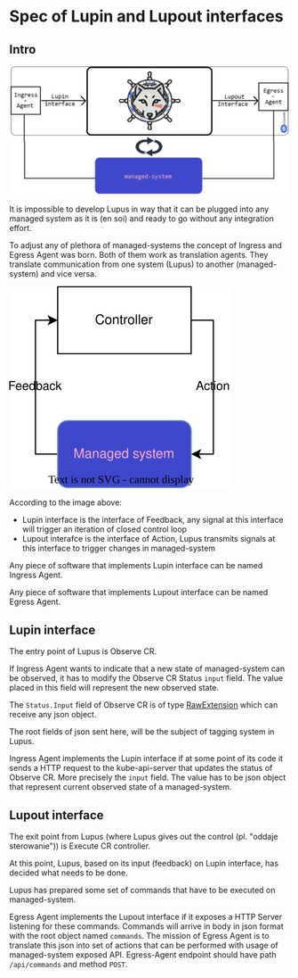 # Spec of Lupin and Lupout interfaces

## Intro

![](../_img/readme/1.png)

It is impossible to develop Lupus in way that it can be plugged into any managed system as it is (en soi) and ready to go without any integration effort.

To adjust any of plethora of managed-systems the concept of Ingress and Egress Agent was born. Both of them work as translation agents. They translate communication from one system (Lupus) to another (managed-system) and vice versa. 


![](../managed-systems/_img/1.svg)

According to the image above:
- Lupin interface is the interface of Feedback, any signal at this interface will trigger an iteration of closed control loop
- Lupout interafce is the interface of Action, Lupus transmits signals at this interface to trigger changes in managed-system

Any piece of software that implements Lupin interface can be named Ingress Agent.

Any piece of software that implements Lupout interface can be named Egress Agent.

## Lupin interface

The entry point of Lupus is Observe CR. 

If Ingress Agent wants to indicate that a new state of managed-system can be observed, it has to modify the Observe CR Status `input` field. The value placed in this field will represent the new observed state.

The `Status.Input` field of Observe CR is of type [RawExtension](https://github.com/kubernetes/apimachinery/blob/829ed199f4e0454344a5bc5ef7859a01ef9b8e22/pkg/runtime/types.go#L94) which can receive any json object.

The root fields of json sent here, will be the subject of tagging system in Lupus.

Ingress Agent implements the Lupin interface if at some point of its code it sends a HTTP request to the kube-api-server that updates the status of Observe CR. More precisely the `input` field. The value has to be json object that represent current observed state of a managed-system.

## Lupout interface

The exit point from Lupus (where Lupus gives out the control (pl. "oddaje sterowanie")) is Execute CR controller.

At this point, Lupus, based on its input (feedback) on Lupin interface, has decided what needs to be done. 

Lupus has prepared some set of commands that have to be executed on managed-system.

Egress Agent implements the Lupout interface if it exposes a HTTP Server listening for these commands. Commands will arrive in body in json format with the root object named `commands`. The mission of Egress Agent is to translate this json into set of actions that can be performed with usage of managed-system exposed API. Egress-Agent endpoint should have path `/api/commands` and method `POST`.